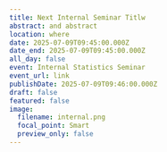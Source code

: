 ```yaml
---
title: Next Internal Seminar Titlw
abstract: and abstract
location: where
date: 2025-07-09T09:45:00.000Z
date_end: 2025-07-09T09:45:00.000Z
all_day: false
event: Internal Statistics Seminar
event_url: link
publishDate: 2025-07-09T09:46:00.000Z
draft: false
featured: false
image:
  filename: internal.png
  focal_point: Smart
  preview_only: false
---
```

